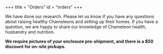 +++
title = "Orders"
id = "orders"
+++

We have done our research. Please let us know if you have any questions about raising healthy Chameleons and setting up their homes.  If you have a question, we are happy to share our knowledge of Chameleon health, husbandry and nutrition.

**We require pictures of your enclosure pre-shipment, and there is a $50 discount for on-site pickups.**